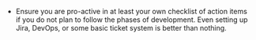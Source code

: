 ﻿
- Ensure you are pro-active in at least your own checklist of action items if you do not plan to follow the phases of development. Even setting up Jira, DevOps, or some basic ticket system is better than nothing.
